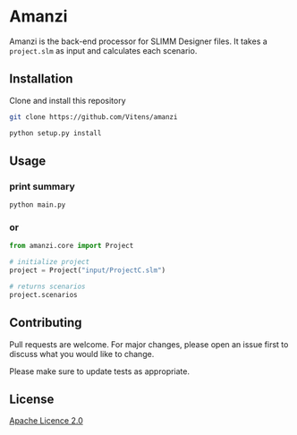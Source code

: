 # Amanzi

Amanzi is the back-end processor for SLIMM Designer files. It takes a `project.slm` as input and calculates each scenario.
## Installation

Clone and install this repository

```bash
git clone https://github.com/Vitens/amanzi

python setup.py install
```

## Usage
### print summary
```
python main.py
```
### or

```python
from amanzi.core import Project

# initialize project
project = Project("input/ProjectC.slm")

# returns scenarios
project.scenarios
```


## Contributing
Pull requests are welcome. For major changes, please open an issue first to discuss what you would like to change.

Please make sure to update tests as appropriate.

## License
[Apache Licence 2.0](https://choosealicense.com/licenses/apache-2.0/)
